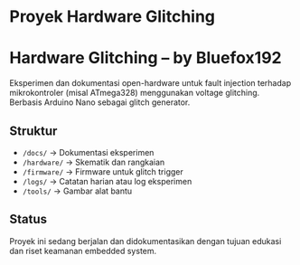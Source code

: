 # Proyek Hardware Glitching 
# Hardware Glitching – by Bluefox192

Eksperimen dan dokumentasi open-hardware untuk fault injection terhadap mikrokontroler (misal ATmega328) menggunakan voltage glitching. Berbasis Arduino Nano sebagai glitch generator.

## Struktur
- `/docs/` → Dokumentasi eksperimen
- `/hardware/` → Skematik dan rangkaian
- `/firmware/` → Firmware untuk glitch trigger
- `/logs/` → Catatan harian atau log eksperimen
- `/tools/` → Gambar alat bantu

## Status
Proyek ini sedang berjalan dan didokumentasikan dengan tujuan edukasi dan riset keamanan embedded system.

